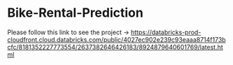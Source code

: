 # Bike-Rental-Prediction

Please follow this link to see the project -> https://databricks-prod-cloudfront.cloud.databricks.com/public/4027ec902e239c93eaaa8714f173bcfc/8181352227773554/2637382646426183/8924879640601769/latest.html
